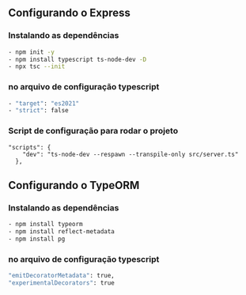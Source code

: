 ## Configurando o Express

### Instalando as dependências

```bash
- npm init -y
- npm install typescript ts-node-dev -D
- npx tsc --init
```

### no arquivo de configuração typescript

```bash
- "target": "es2021"
- "strict": false
```

### Script de configuração para rodar o projeto

```script
"scripts": {
    "dev": "ts-node-dev --respawn --transpile-only src/server.ts"
  },
```

## Configurando o TypeORM

### Instalando as dependências

```bash
- npm install typeorm
- npm install reflect-metadata
- npm install pg
```

### no arquivo de configuração typescript

```bash
"emitDecoratorMetadata": true,
"experimentalDecorators": true
```

